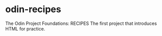 # odin-recipes
The Odin Project Foundations: RECIPES
The first project that introduces HTML for practice.
